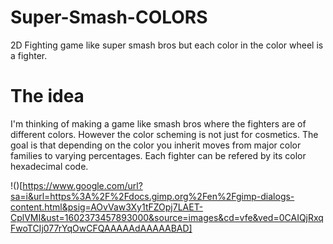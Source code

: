 # Super-Smash-COLORS
2D Fighting game like super smash bros but each color in the color wheel is a fighter.

# The idea
I'm thinking of making a game like smash bros where the fighters are of different colors.
However the color scheming is not just for cosmetics. The goal is that depending on the color
you inherit moves from major color families to varying percentages. Each fighter can be refered
by its color hexadecimal code.

!()[https://www.google.com/url?sa=i&url=https%3A%2F%2Fdocs.gimp.org%2Fen%2Fgimp-dialogs-content.html&psig=AOvVaw3Xy1tFZOpj7LAET-CplVMI&ust=1602373457893000&source=images&cd=vfe&ved=0CAIQjRxqFwoTCIj077rYqOwCFQAAAAAdAAAAABAD]
